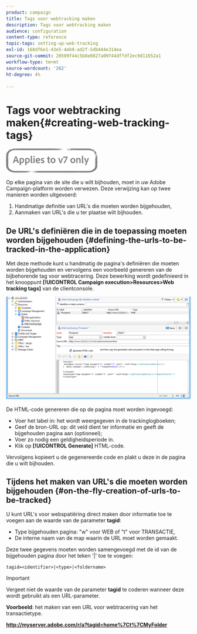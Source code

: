 ```yaml
---
product: campaign
title: Tags voor webtracking maken
description: Tags voor webtracking maken
audience: configuration
content-type: reference
topic-tags: setting-up-web-tracking
exl-id: 160df6e1-43e5-4eb9-ad2f-5db444e314ea
source-git-commit: 20509f44c5b8e0827a09f44dffdf2ec9d11652a1
workflow-type: tm+mt
source-wordcount: '262'
ht-degree: 4%

---
```


# Tags voor webtracking maken{#creating-web-tracking-tags}

![](../../assets/v7-only.svg)

Op elke pagina van de site die u wilt bijhouden, moet in uw Adobe Campaign-platform worden verwezen. Deze verwijzing kan op twee manieren worden uitgevoerd:

1. Handmatige definitie van URL&#39;s die moeten worden bijgehouden,
1. Aanmaken van URL&#39;s die u ter plaatse wilt bijhouden.

## De URL&#39;s definiëren die in de toepassing moeten worden bijgehouden {#defining-the-urls-to-be-tracked-in-the-application}

Met deze methode kunt u handmatig de pagina&#39;s definiëren die moeten worden bijgehouden en vervolgens een voorbeeld genereren van de bijbehorende tag voor webtracering. Deze bewerking wordt gedefinieerd in het knooppunt **[!UICONTROL Campaign execution>Resources>Web tracking tags]** van de clientconsole.

![](assets/d_ncs_integration_webtracking_screen.png)

De HTML-code genereren die op de pagina moet worden ingevoegd:

* Voer het label in: het wordt weergegeven in de trackinglogboeken;
* Geef de bron-URL op: dit veld dient ter informatie en geeft de bijgehouden pagina aan (optioneel);
* Voer zo nodig een geldigheidsperiode in.
* Klik op **[!UICONTROL Generate]** HTML-code.

Vervolgens kopieert u de gegenereerde code en plakt u deze in de pagina die u wilt bijhouden.

## Tijdens het maken van URL&#39;s die moeten worden bijgehouden {#on-the-fly-creation-of-urls-to-be-tracked}

U kunt URL&#39;s voor webspatiëring direct maken door informatie toe te voegen aan de waarde van de parameter **tagid**:

* Type bijgehouden pagina: &quot;w&quot; voor WEB of &quot;t&quot; voor TRANSACTIE,
* De interne naam van de map waarin de URL moet worden gemaakt.

Deze twee gegevens moeten worden samengevoegd met de id van de bijgehouden pagina door het teken &#39;|&#39; toe te voegen:

```
tagid=<identifier>|<type>|<foldername>
```

>[!IMPORTANT]
>
>Vergeet niet de waarde van de parameter **tagid** te coderen wanneer deze wordt gebruikt als een URL-parameter.

**Voorbeeld**: het maken van een URL voor webtracering van het transactietype.

**http://myserver.adobe.com/r/a?tagid=home%7Ct%7CMyFolder**
